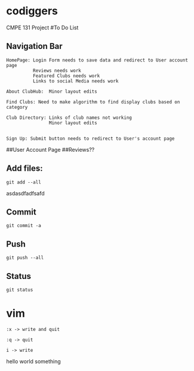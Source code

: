 # codiggers
CMPE 131 Project
#To Do List
  ## Navigation Bar
```
HomePage: Login Form needs to save data and redirect to User account page
          Reviews needs work
          Featured Clubs needs work
          Links to social Media needs work

About ClubHub:  Minor layout edits

Find Clubs: Need to make algorithm to find display clubs based on category

Club Directory: Links of club names not working
                Minor layout edits
                
                
Sign Up: Submit button needs to redirect to User's account page
```
  ##User Account Page
  ##Reviews??
  ##

## Add files:

```
git add --all
```
asdasdfadfsafd
## Commit
```
git commit -a
```

## Push
```
git push --all
```

## Status
```
git status
```



# vim

```
:x -> write and quit
```

```
:q -> quit
```

```
i -> write
```
hello world
something
